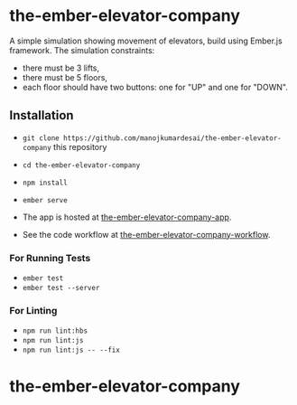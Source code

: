 # the-ember-elevator-company

A simple simulation showing movement of elevators, build using Ember.js framework.
The simulation constraints:
* there must be 3 lifts,
* there must be 5 floors,
* each floor should have two buttons: one for "UP" and one for "DOWN".

## Installation

* `git clone https://github.com/manojkumardesai/the-ember-elevator-company` this repository
* `cd the-ember-elevator-company`
* `npm install`
* `ember serve`


* The app is hosted at [the-ember-elevator-company-app](https://manojkumardesai.github.io/the-ember-elevator-company/).
* See the code workflow at [the-ember-elevator-company-workflow](https://whimsical.com/4d5uWxVnS73uGpYFD7PFoZ).

### For Running Tests

* `ember test`
* `ember test --server`

### For Linting

* `npm run lint:hbs`
* `npm run lint:js`
* `npm run lint:js -- --fix`

# the-ember-elevator-company
